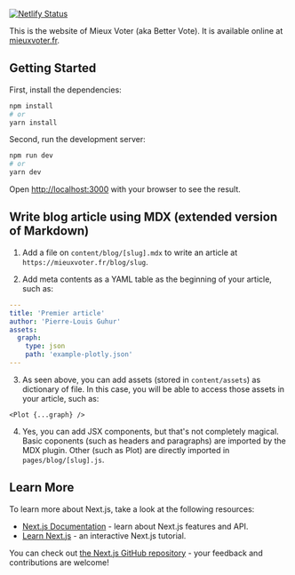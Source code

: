 [![Netlify Status](https://api.netlify.com/api/v1/badges/10e21963-4d3d-493c-afc9-c168986f55f0/deploy-status)](https://app.netlify.com/sites/mieuxvoter/deploys)

This is the website of Mieux Voter (aka Better Vote). It is available online at [mieuxvoter.fr](https://mieuxvoter.fr).


## Getting Started

First, install the dependencies:

```bash
npm install
# or
yarn install
```

Second, run the development server:

```bash
npm run dev
# or
yarn dev
```

Open [http://localhost:3000](http://localhost:3000) with your browser to see the result.

## Write blog article using MDX (extended version of Markdown)

1. Add a file on `content/blog/[slug].mdx` to write an article at `https://mieuxvoter.fr/blog/slug`.

2. Add meta contents as a YAML table as the beginning of your article, such as:

```yaml
---
title: 'Premier article'
author: 'Pierre-Louis Guhur'
assets:
  graph: 
    type: json
    path: 'example-plotly.json'
---
```

3. As seen above, you can add assets (stored in `content/assets`) as dictionary of file. In this case, you will be able to access those assets in your article, such as:

```mdx
<Plot {...graph} />
```

4. Yes, you can add JSX components, but that's not completely magical. Basic coponents (such as headers and paragraphs) are imported by the MDX plugin. Other (such as Plot) are directly imported in `pages/blog/[slug].js`.


## Learn More

To learn more about Next.js, take a look at the following resources:

- [Next.js Documentation](https://nextjs.org/docs) - learn about Next.js features and API.
- [Learn Next.js](https://nextjs.org/learn) - an interactive Next.js tutorial.

You can check out [the Next.js GitHub repository](https://github.com/vercel/next.js/) - your feedback and contributions are welcome!

